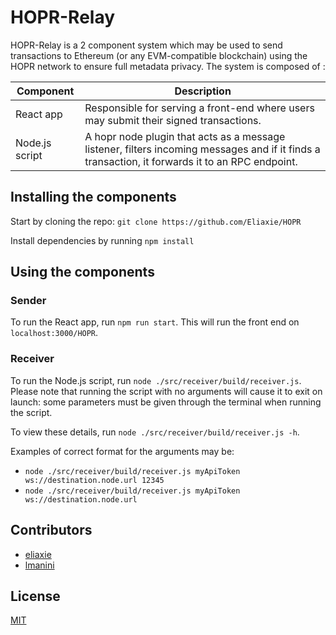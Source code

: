 # HOPR-Relay

HOPR-Relay is a 2 component system which may be used to send transactions to Ethereum (or any EVM-compatible blockchain) using the HOPR network to ensure full metadata privacy.
The system is composed of :

| Component | Description |
| --------- | ----------- |
| React app | Responsible for serving a front-end where users may submit their signed transactions.|
| Node.js script | A hopr node plugin that acts as a message listener, filters incoming messages and if it finds a transaction, it forwards it to an RPC endpoint. |

## Installing the components

Start by cloning the repo:
`git clone https://github.com/Eliaxie/HOPR`

Install dependencies by running `npm install`

## Using the components

### Sender
To run the React app, run `npm run start`.
This will run the front end on `localhost:3000/HOPR`.

### Receiver
To run the Node.js script, run `node ./src/receiver/build/receiver.js`.
Please note that running the script with no arguments will cause it to exit on launch: some parameters must be given through the terminal when running the script.

To view these details, run `node ./src/receiver/build/receiver.js -h`.

Examples of correct format for the arguments may be:
- `node ./src/receiver/build/receiver.js myApiToken ws://destination.node.url 12345`
- `node ./src/receiver/build/receiver.js myApiToken ws://destination.node.url`

## Contributors
- [eliaxie](https://github.com/Eliaxie)
- [lmanini](https://github.com/lmanini)

## License
[MIT](https://choosealicense.com/licenses/mit/)
